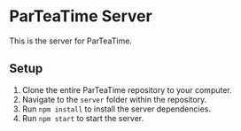 # ParTeaTime Server

This is the server for ParTeaTime.

## Setup

1. Clone the entire ParTeaTime repository to your computer.
2. Navigate to the `server` folder within the repository.
3. Run `npm install` to install the server dependencies.
4. Run `npm start` to start the server.
